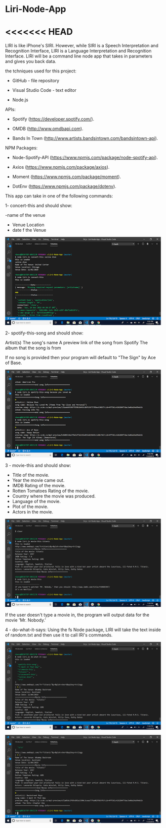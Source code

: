 # Liri-Node-App

<<<<<<< HEAD
=======
LIRI is like iPhone's SIRI. However, while SIRI is a Speech Interpretation and Recognition Interface, LIRI is a Language Interpretation and Recognition Interface. LIRI will be a command line node app that takes in parameters and gives you back data.


the tchniques used for this project:

  - GitHub - file repository

  - Visual Studio Code - text editor

  - Node.js

  APIs:

   - Spotify (https://developer.spotify.com/).
   
   - OMDB (http://www.omdbapi.com).
   
   - Bands In Town (http://www.artists.bandsintown.com/bandsintown-api).
   
    
NPM Packages:

  -  Node-Spotify-API (https://www.npmjs.com/package/node-spotify-api).
   
   - Axios (https://www.npmjs.com/package/axios).	
      
   - Moment (https://www.npmjs.com/package/moment).
   
   - DotEnv (https://www.npmjs.com/package/dotenv).



This app can take in one of the following commands:

1- concert-this and should show:


 -name of the venue
 - Venue Location
 - date f the Venue
  

![](images/image2.png)



2- spotify-this-song and should show:

Artist(s)
The song's name
A preview link of the song from Spotify
The album that the song is from

If no song is provided then your program will default to "The Sign" by Ace of Base.

![](images/image3.png)

3 - movie-this and should show:

- Title of the movie.
- Year the movie came out.
- IMDB Rating of the movie.
- Rotten Tomatoes Rating of the movie.
- Country where the movie was produced.
- Language of the movie.
- Plot of the movie.
- Actors in the movie.

![](images/image1.png)


If the user doesn't type a movie in, the program will output data for the movie 'Mr. Nobody.'



4 - do-what-it-says:
   Using the fs Node package, LIRI will take the text inside of random.txt and then use it to call IRI's commands.
   

![](images/image4.png)


![](images/image5.png)
